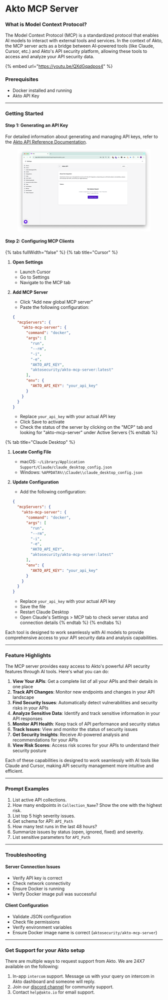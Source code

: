 # Akto MCP Server

### **What is Model Context Protocol?**

The Model Context Protocol (MCP) is a standardized protocol that enables AI models to interact with external tools and services. In the context of Akto, the MCP server acts as a bridge between AI-powered tools (like Claude, Cursor, etc.) and Akto's API security platform, allowing these tools to access and analyze your API security data.

{% embed url="https://youtu.be/QXdGqadpos4" %}

### **Prerequisites**

* Docker installed and running
* Akto API Key

***

### **Getting Started**

#### **Step 1: Generating an API Key**

For detailed information about generating and managing API keys, refer to the [Akto API Reference Documentation](../api-reference/api-reference.md).

<figure><img src="../.gitbook/assets/image (2) (1) (1) (1).png" alt=""><figcaption></figcaption></figure>

#### **Step 2: Configuring MCP Clients**

{% tabs fullWidth="false" %}
{% tab title="Cursor" %}
1. **Open Settings**
   * Launch Cursor
   * Go to Settings
   * Navigate to the MCP tab
2.  **Add MCP Server**

    * Click "Add new global MCP server"
    * Paste the following configuration:

    ```json
    {
      "mcpServers": {
        "akto-mcp-server": {
          "command": "docker",
          "args": [
            "run",
            "--rm",
            "-i",
            "-e",
            "AKTO_API_KEY",
            "aktosecurity/akto-mcp-server:latest"
          ],
          "env": {
            "AKTO_API_KEY": "your_api_key"
          }
        }
      }
    }

    ```

    * Replace `your_api_key` with your actual API key
    * Click Save to activate
    * Check the status of the server by clicking on the "MCP" tab and looking for "akto-mcp-server" under Active Servers
{% endtab %}

{% tab title="Claude Desktop" %}
1. **Locate Config File**
   * macOS: `~/Library/Application Support/Claude/claude_desktop_config.json`
   * Windows: `%APPDATA%\\Claude\\claude_desktop_config.json`
2.  **Update Configuration**

    * Add the following configuration:

    ```json
    {
      "mcpServers": {
        "akto-mcp-server": {
          "command": "docker",
          "args": [
            "run",
            "--rm",
            "-i",
            "-e",
            "AKTO_API_KEY",
            "aktosecurity/akto-mcp-server:latest"
          ],
          "env": {
            "AKTO_API_KEY": "your_api_key"
          }
        }
      }
    }

    ```

    * Replace `your_api_key` with your actual API key
    * Save the file
    * Restart Claude Desktop
    * Open Claude's Settings > MCP tab to check server status and connection details
{% endtab %}
{% endtabs %}

Each tool is designed to work seamlessly with AI models to provide comprehensive access to your API security data and analysis capabilities.

***

### **Feature Highlights**

The MCP server provides easy access to Akto's powerful API security features through AI tools. Here's what you can do:

1. **View Your APIs**: Get a complete list of all your APIs and their details in one place
2. **Track API Changes**: Monitor new endpoints and changes in your API landscape
3. **Find Security Issues**: Automatically detect vulnerabilities and security risks in your APIs
4. **Analyze Sensitive Data**: Identify and track sensitive information in your API responses
5. **Monitor API Health**: Keep track of API performance and security status
6. **Track Issues**: View and monitor the status of security issues
7. **Get Security Insights**: Receive AI-powered analysis and recommendations for your APIs
8. **View Risk Scores**: Access risk scores for your APIs to understand their security posture

Each of these capabilities is designed to work seamlessly with AI tools like Claude and Cursor, making API security management more intuitive and efficient.

***

### Prompt Examples

1. List active API collections.
2. How many endpoints in `Collection_Name`? Show the one with the highest risk.
3. List top 5 high severity issues.
4. Get schema for API: `API_Path`
5. How many test runs in the last 48 hours?
6. Summarize issues by status (open, ignored, fixed) and severity.
7. List sensitive parameters for `API_Path`

***

### **Troubleshooting**

#### **Server Connection Issues**

* Verify API key is correct
* Check network connectivity
* Ensure Docker is running
* Verify Docker image pull was successful

#### **Client Configuration**

* Validate JSON configuration
* Check file permissions
* Verify environment variables
* Ensure Docker image name is correct (`aktosecurity/akto-mcp-server`)

***

### Get Support for your Akto setup

There are multiple ways to request support from Akto. We are 24X7 available on the following:

1. In-app `intercom` support. Message us with your query on intercom in Akto dashboard and someone will reply.
2. Join our [discord channel](https://www.akto.io/community) for community support.
3. Contact `help@akto.io` for email support.
